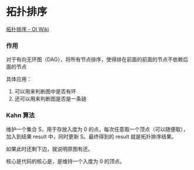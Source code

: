 # 拓扑排序

[拓扑排序 - OI Wiki](https://oi-wiki.org/graph/topo/)

### 作用

对于有向无环图（DAG），将所有节点排序，使得排在前面的前面的节点不依赖后面的节点

具体应用：
1. 可以用来判断图中是否有环
2. 还可以用来判断图是否是一条链

### Kahn 算法

维护一个集合 S，用于存放入度为 0 的点，每次任意取一个顶点（可以随便取），加入到结果 result 中，同时更新 S。最终得到的 result 就是拓扑排序结果。

如果此时还剩下边，就说明原图有还。

核心是代码的核心是，是维持一个入度为 0 的顶点。